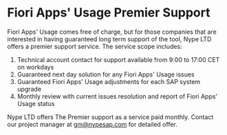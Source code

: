 # Fiori Apps' Usage  Premier Support

Fiori Apps' Usage comes free of charge, but for those companies that are interested in having guaranteed long term support of the tool, Nype LTD offers a premier support service. The service scope includes:
1.	Technical account contact for support available from 9:00 to 17:00 CET on workdays 
2.	Guaranteed next day solution for any Fiori Apps' Usage issues
3.	Guaranteed Fiori Apps' Usage adjustments for each SAP system upgrade
4.	Monthly review with current issues resolution and report of Fiori Apps' Usage status

Nype LTD offers The Premier support as a service paid monthly. Contact our project manager at gm@nypesap.com for detailed offer.
